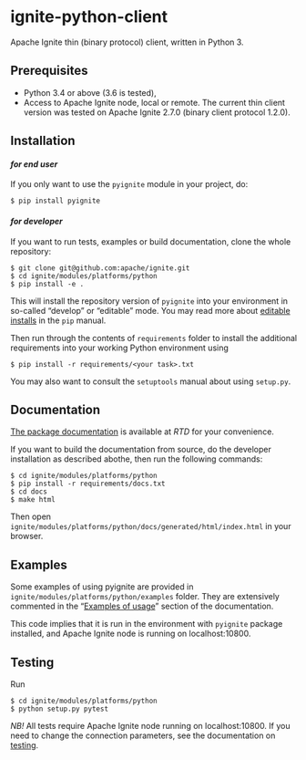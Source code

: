 # ignite-python-client
Apache Ignite thin (binary protocol) client, written in Python 3.

## Prerequisites

- Python 3.4 or above (3.6 is tested),
- Access to Apache Ignite node, local or remote. The current thin client
  version was tested on Apache Ignite 2.7.0 (binary client protocol 1.2.0).

## Installation

#### *for end user*
If you only want to use the `pyignite` module in your project, do:
```
$ pip install pyignite
```

#### *for developer*
If you want to run tests, examples or build documentation, clone
the whole repository:
```
$ git clone git@github.com:apache/ignite.git
$ cd ignite/modules/platforms/python
$ pip install -e .
```

This will install the repository version of `pyignite` into your environment
in so-called “develop” or “editable” mode. You may read more about
[editable installs](https://pip.pypa.io/en/stable/reference/pip_install/#editable-installs)
in the `pip` manual.

Then run through the contents of `requirements` folder to install
the additional requirements into your working Python environment using
```
$ pip install -r requirements/<your task>.txt
```

You may also want to consult the `setuptools` manual about using `setup.py`.

## Documentation
[The package documentation](https://apache-ignite-binary-protocol-client.readthedocs.io)
is available at *RTD* for your convenience.

If you want to build the documentation from source, do the developer
installation as described abothe, then run the following commands:
```
$ cd ignite/modules/platforms/python
$ pip install -r requirements/docs.txt
$ cd docs
$ make html
```

Then open `ignite/modules/platforms/python/docs/generated/html/index.html`
in your browser.

## Examples
Some examples of using pyignite are provided in
`ignite/modules/platforms/python/examples` folder. They are extensively
commented in the
“[Examples of usage](https://apache-ignite-binary-protocol-client.readthedocs.io/en/latest/examples.html)”
section of the documentation.

This code implies that it is run in the environment with `pyignite` package
installed, and Apache Ignite node is running on localhost:10800.

## Testing
Run
```
$ cd ignite/modules/platforms/python
$ python setup.py pytest
```

*NB!* All tests require Apache Ignite node running on localhost:10800.
If you need to change the connection parameters, see the documentation on
[testing](https://apache-ignite-binary-protocol-client.readthedocs.io/en/latest/readme.html#testing).
